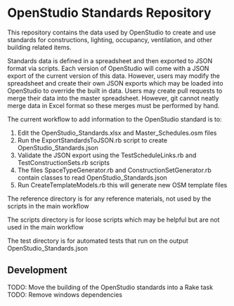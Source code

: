 # OpenStudio Standards Repository 

This repository contains the data used by OpenStudio to create and use standards for constructions, lighting, occupancy, ventilation, and other building related items.

Standards data is defined in a spreadsheet and then exported to JSON format via scripts.  Each version of OpenStudio will come with a JSON export of the current version of this data.  However, users may modify the spreadsheet and create their own JSON exports which may be loaded into OpenStudio to override the built in data.  Users may create pull requests to merge their data into the master spreadsheet.  However, git cannot neatly merge data in Excel format so these merges must be performed by hand.

The current workflow to add information to the OpenStudio standard is to:

1. Edit the OpenStudio_Standards.xlsx and Master_Schedules.osm files
2. Run the ExportStandardsToJSON.rb script to create OpenStudio_Standards.json
3. Validate the JSON export using the TestScheduleLinks.rb and TestConstructionSets.rb scripts
4. The files SpaceTypeGenerator.rb and ConstructionSetGenerator.rb contain classes to read OpenStudio_Standards.json
5. Run CreateTemplateModels.rb this will generate new OSM template files 

The reference directory is for any reference materials, not used by the scripts in the main workflow

The scripts directory is for loose scripts which may be helpful but are not used in the main workflow

The test directory is for automated tests that run on the output OpenStudio_Standards.json

## Development

TODO: Move the building of the OpenStudio standards into a Rake task
TODO: Remove windows dependencies
